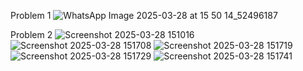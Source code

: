Problem 1
![WhatsApp Image 2025-03-28 at 15 50 14_52496187](https://github.com/user-attachments/assets/3e37b252-1cef-4252-b4df-d60799cbd431)



Problem 2
![Screenshot 2025-03-28 151016](https://github.com/user-attachments/assets/926a5ef3-21f2-4b31-8eb1-0ea23e665f59)
![Screenshot 2025-03-28 151708](https://github.com/user-attachments/assets/3fc6ea8c-9ec8-4b35-a27a-4bd4af7bdee3)
![Screenshot 2025-03-28 151719](https://github.com/user-attachments/assets/e4523557-13a0-4686-8d9c-9ba96f1503fc)
![Screenshot 2025-03-28 151729](https://github.com/user-attachments/assets/48b7bd71-212a-45b5-abf4-5ba1850121c2)
![Screenshot 2025-03-28 151741](https://github.com/user-attachments/assets/4a372566-a641-4497-8a55-0feddcedf395)
